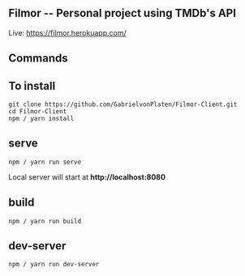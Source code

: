 ## Filmor -- Personal project using TMDb's API

Live: https://filmor.herokuapp.com/

## Commands
**To install**
------
```
git clone https://github.com/GabrielvonPlaten/Filmor-Client.git
cd Filmor-Client
npm / yarn install
```
serve
------
```
npm / yarn run serve
```


Local server will start at **http://localhost:8080**

build
------
```
npm / yarn run build
```

dev-server
------
```
npm / yarn run dev-server
```



